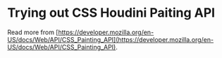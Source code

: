# Trying out CSS Houdini Paiting API
Read more from [https://developer.mozilla.org/en-US/docs/Web/API/CSS_Painting_API](https://developer.mozilla.org/en-US/docs/Web/API/CSS_Painting_API).
